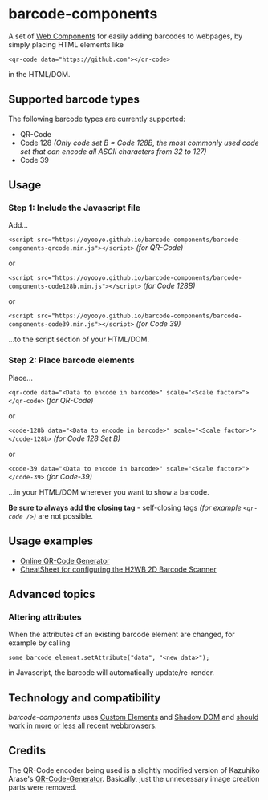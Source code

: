 # barcode-components

A set of [Web Components](https://en.wikipedia.org/wiki/Web_Components) for easily adding barcodes to webpages, by simply placing HTML elements like
```
<qr-code data="https://github.com"></qr-code>
```
in the HTML/DOM.

## Supported barcode types

The following barcode types are currently supported:

- QR-Code
- Code 128 _(Only code set B = Code 128B, the most commonly used code set that can encode all ASCII characters from 32 to 127)_
- Code 39

## Usage

### Step 1: Include the Javascript file

Add...

`<script src="https://oyooyo.github.io/barcode-components/barcode-components-qrcode.min.js"></script>` _(for QR-Code)_

or

`<script src="https://oyooyo.github.io/barcode-components/barcode-components-code128b.min.js"></script>` _(for Code 128B)_

or

`<script src="https://oyooyo.github.io/barcode-components/barcode-components-code39.min.js"></script>` _(for Code 39)_

...to the script section of your HTML/DOM.

### Step 2: Place barcode elements

Place...

`<qr-code data="<Data to encode in barcode>" scale="<Scale factor>"></qr-code>` _(for QR-Code)_

or

`<code-128b data="<Data to encode in barcode>" scale="<Scale factor>"></code-128b>` _(for Code 128 Set B)_

or

`<code-39 data="<Data to encode in barcode>" scale="<Scale factor>"></code-39>` _(for Code-39)_

...in your HTML/DOM wherever you want to show a barcode.

**Be sure to always add the closing tag** - self-closing tags _(for example `<qr-code />`)_ are not possible.

## Usage examples

- [Online QR-Code Generator](https://oyooyo.github.io/barcode-components/examples/qrcode_generator.html)
- [CheatSheet for configuring the H2WB 2D Barcode Scanner](https://oyooyo.github.io/barcode-components/examples/h2wb_cheatsheet.html)

## Advanced topics

### Altering attributes

When the attributes of an existing barcode element are changed, for example by calling
```
some_barcode_element.setAttribute("data", "<new_data>");
```
in Javascript, the barcode will automatically update/re-render.

## Technology and compatibility

*barcode-components* uses [Custom Elements](https://en.wikipedia.org/wiki/Web_Components#Custom_Elements) and [Shadow DOM](https://en.wikipedia.org/wiki/Web_Components#Shadow_DOM) and [should work in more or less all recent webbrowsers](https://caniuse.com/#feat=custom-elementsv1).

## Credits

The QR-Code encoder being used is a slightly modified version of Kazuhiko Arase's [QR-Code-Generator](https://github.com/kazuhikoarase/qrcode-generator). Basically, just the unnecessary image creation parts were removed.
